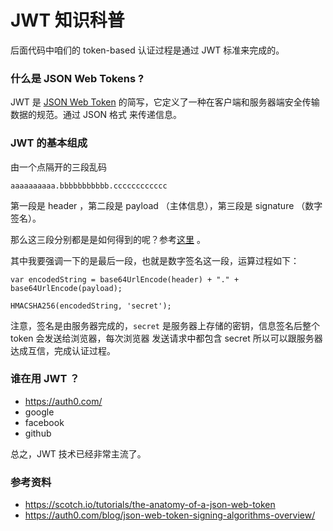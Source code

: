 # JWT 知识科普

后面代码中咱们的 token-based 认证过程是通过 JWT 标准来完成的。


### 什么是 JSON Web Tokens ?


JWT 是 [JSON Web Token](https://tools.ietf.org/html/rfc7519) 的简写，它定义了一种在客户端和服务器端安全传输数据的规范。通过 JSON 格式
来传递信息。


### JWT 的基本组成

由一个点隔开的三段乱码

```
aaaaaaaaaa.bbbbbbbbbbb.cccccccccccc
```

第一段是 header ，第二段是 payload （主体信息），第三段是 signature （数字签名）。


那么这三段分别都是是如何得到的呢？参考[这里](https://scotch.io/tutorials/the-anatomy-of-a-json-web-token) 。


其中我要强调一下的是最后一段，也就是数字签名这一段，运算过程如下：

```
var encodedString = base64UrlEncode(header) + "." + base64UrlEncode(payload);

HMACSHA256(encodedString, 'secret');
```

注意，签名是由服务器完成的，`secret` 是服务器上存储的密钥，信息签名后整个 token 会发送给浏览器，每次浏览器
发送请求中都包含 secret 所以可以跟服务器达成互信，完成认证过程。

### 谁在用 JWT ？

- https://auth0.com/
- google
- facebook
- github

总之，JWT 技术已经非常主流了。

### 参考资料

- https://scotch.io/tutorials/the-anatomy-of-a-json-web-token
- https://auth0.com/blog/json-web-token-signing-algorithms-overview/
